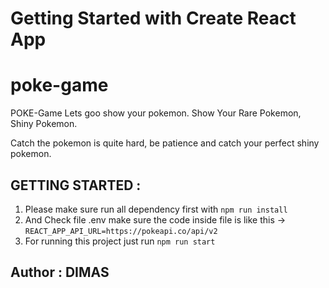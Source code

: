 # Getting Started with Create React App

# poke-game

POKE-Game Lets goo show your pokemon.
Show Your Rare Pokemon, Shiny Pokemon.

Catch the pokemon is quite hard, be patience and catch your perfect shiny pokemon.

## GETTING STARTED :

1. Please make sure run all dependency first with `npm run install`
2. And Check file .env make sure the code inside file is like this -> `REACT_APP_API_URL=https://pokeapi.co/api/v2`
3. For running this project just run `npm run start`


## Author : DIMAS
